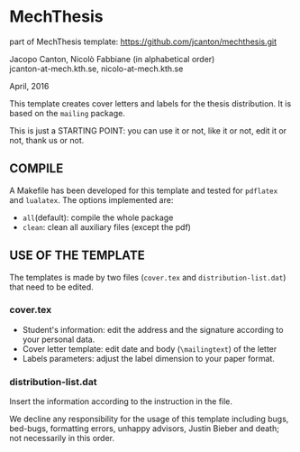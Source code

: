 # MechThesis

part of MechThesis template: https://github.com/jcanton/mechthesis.git

Jacopo Canton, Nicolò Fabbiane (in alphabetical order)<br /> 
jcanton-at-mech.kth.se, nicolo-at-mech.kth.se

April, 2016


This template creates cover letters and labels for the thesis distribution.
It is based on the `mailing` package.

This is just a STARTING POINT: you can use it or not, like it or not, edit it
or not, thank us or not.


## COMPILE
A Makefile has been developed for this template and tested for `pdflatex` and
`lualatex`. The options implemented are:

 - `all`(default): compile the whole package
 - `clean`:        clean all auxiliary files (except the pdf)


## USE OF THE TEMPLATE
The templates is made by two files (`cover.tex` and `distribution-list.dat`)
that need to be edited.

### cover.tex
 - Student's information: edit the address and the signature according to
			  your personal data.
 - Cover letter template: edit date and body (`\mailingtext`) of the letter
 - Labels parameters: adjust the label dimension to your paper format.

### distribution-list.dat
Insert the information according to the instruction in the file.


We decline any responsibility for the usage of this template including bugs,
bed-bugs, formatting errors, unhappy advisors, Justin Bieber and death; not 
necessarily in this order.
